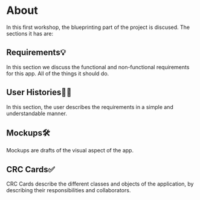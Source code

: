 # About
In this first workshop, the blueprinting part of the project is discused. The sections it has are:
## Requirements💡
In this section we discuss the functional and non-functional requirements for this app. All of the things it should do.
## User Histories🙍‍♂️
In this section, the user describes the requirements in a simple and understandable manner.
## Mockups🛠️
Mockups are drafts of the visual aspect of the app.
## CRC Cards✅
CRC Cards describe the different classes and objects of the application, by describing their responsibilities and collaborators.
